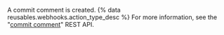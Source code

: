 A commit comment is created. {% data reusables.webhooks.action_type_desc %} For more information, see the "[commit comment](/rest/reference/repos#comments)" REST API.
